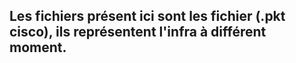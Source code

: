 ## Les fichiers présent ici sont les fichier (.pkt cisco), ils représentent l'infra à différent moment.


